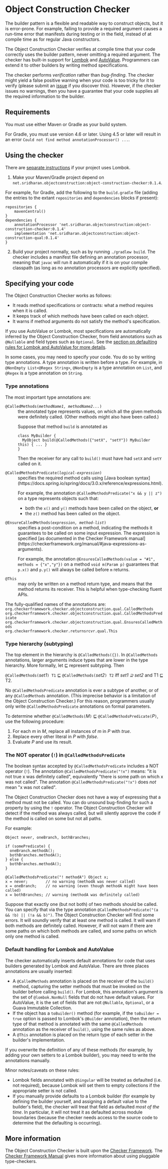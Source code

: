# Object Construction Checker

The builder pattern is a flexible and readable way to construct objects, but
it is error-prone.  For example, failing to provide a required argument causes
a run-time error that manifests during testing or in the field, instead of
at compile time as for regular Java constructors.

The Object Construction Checker verifies at compile time that your code
correctly uses the builder pattern, never omitting a required argument.
The checker has built-in support for [Lombok](https://projectlombok.org/)
and
[AutoValue](https://github.com/google/auto/blob/master/value/userguide/index.md).
Programmers can extend it to other builders by writing method
specifications.

The checker performs *verification* rather than *bug-finding*.  The checker
might yield a false positive warning when your code is too tricky for it to
verify (please submit an
[issue](https://github.com/kelloggm/object-construction-checker/issues) if
you discover this).  However, if the checker issues no warnings, then you
have a guarantee that your code supplies all the required information to
the builder.


## Requirements

You must use either Maven or Gradle as your build system.

For Gradle, you must use version 4.6 or later.
Using 4.5 or later will result in an error `Could not find method
annotationProcessor() ...`.


## Using the checker

There are [separate instructions](README-LOMBOK.md) if your project uses Lombok.

1. Make your Maven/Gradle project depend on `net.sridharan.objectconstruction:object-construction-checker:0.1.4`.

  For example, for Gradle, add the following to the `build.gradle` file (adding the entries to the extant `repositories` and `dependencies` blocks if present):

  ```
  repositories {
      mavenCentral()
  }
  dependencies {
      annotationProcessor 'net.sridharan.objectconstruction:object-construction-checker:0.1.4'
      implementation 'net.sridharan.objectconstruction:object-construction-qual:0.1.4'
  }
  ```

2. Build your project normally, such as by running `./gradlew build`.
The checker includes a manifest file defining an annotation processor, meaning that `javac` will run it
automatically if it is on your compile classpath (as long as no annotation processors are explicitly specified).

## Specifying your code

The Object Construction Checker works as follows:
 * It reads method specifications or contracts:  what a method requires when it is called.
 * It keeps track of which methods have been called on each object.
 * It warns if method arguments do not satisfy the method's specification.

If you use AutoValue or Lombok, most specifications are automatically
inferred by the Object Construction Checker, from field annotations such as
`@Nullable` and field types such as `Optional`. See the
 [section on defaulting rules for Lombok and AutoValue for more details](#default-handling-for-lombok-and-autovalue).

In some cases, you may need to specify your code.  You do so by writing
type annotations.  A type annotation is written before a type.  For
example, in `@NonEmpty List<@Regex String>`, `@NonEmpty` is a type
annotation on `List`, and `@Regex` is a type annotation on `String`.

### Type annotations

The most important type annotations are:
<dl>
<dt><code>@CalledMethods(<em>methodName1, methodName2...</em>)</code></dt>
<dd>the annotated type represents values, on which all the given methods were definitely called.
(Other methods might also have been called.)

Suppose that method `build` is annotated as
```
class MyBuilder {
  MyObject build(@CalledMethods({"setX", "setY"}) MyBuilder this) { ... }
}
```
Then the receiver for any call to `build()` must have had `setX` and `setY` called on it.
</dd>

<dt><code>@CalledMethodsPredicate(<em>logical-expression</em>)</code></dt>
<dd>specifies the required method calls using [Java boolean syntax](https://docs.spring.io/spring/docs/3.0.x/reference/expressions.html).

For example, the annotation `@CalledMethodsPredicate("x && y || z")` on a type represents
objects such that:
* both the `x()` and `y()` methods have been called on the object, **or**
* the `z()` method has been called on the object.
</dd>

<dt><code>@EnsureCalledMethods(<em>expression, method-list</em>)</code></dt>
<dd>specifies a post-condition on a method, indicating the methods it guarantees to be called on some
input expression.  The expression is specified [as documented in the Checker Framework manual](https://checkerframework.org/manual/#java-expressions-as-arguments).


For example, the annotation `@EnsuresCalledMethods(value = "#1", methods = {"x","y"})` on a method
`void m(Param p)` guarantees that `p.x()` and `p.y()` will always be called before `m` returns.
</dd>

<dt><code>@This</code></dt>
<dd>may only be written on a method return type, and means that the method returns its receiver.
This is helpful when type-checking fluent APIs.
</dd>
</dl>

The fully-qualified names of the annotations are:\
`org.checkerframework.checker.objectconstruction.qual.CalledMethods`\
`org.checkerframework.checker.objectconstruction.qual.CalledMethodsPredicate`\
`org.checkerframework.checker.objectconstruction.qual.EnsuresCalledMethods`\
`org.checkerframework.checker.returnsrcvr.qual.This`


### Type hierarchy (subtyping)

The top element in the hierarchy is `@CalledMethods({})`.
In `@CalledMethods` annotations, larger arguments induce types that are
lower in the type hierarchy.  More formally, let &#8849; represent
subtyping.  Then

`@CalledMethods(`*set1*`) T1` &#8849; `@CalledMethods(`*set2*`) T2` iff  *set1 &supe; set2* and T1 &#8849; T2.

No `@CalledMethodsPredicate` annotation is ever a subtype of another, or of
any `@CalledMethods` annotation.  (This imprecise behavior is a limitation
of the Object Construction Checker.)  For this reason, programmers usually only
write `@CalledMethodsPredicate` annotations on formal parameters.

To determine whether `@CalledMethods(`*M*`)` &#8849; `@CalledMethodsPredicate(`*P*`)`,
use the following procedure:

1. For each *m* in *M*, replace all instances of *m* in *P* with *true*.
2. Replace every other literal in *P* with *false*.
3. Evaluate *P* and use its result.

### The NOT operator (`!`) in `@CalledMethodsPredicate`

The boolean syntax accepted by `@CalledMethodsPredicate` includes a NOT operator (`!`).
The annotation `@CalledMethodsPredicate("!x")` means: "it is not true x was
definitely called", equivalently "there is some path on which x was not called".
The annotation `@CalledMethodsPredicate("!x")` does *not* mean "x was not called".

The Object Construction Checker does not have a way of expressing that a
method must not be called.  You can do unsound bug-finding for such a
property by using the `!` operator.  The Object Construction Checker will
detect if the method was always called, but will silently approve the code
if the method is called on some but not all paths.

For example:

```
Object never, oneBranch, bothBranches;

if (somePredicate) {
  oneBranch.methodA();
  bothBranches.methodA();
} else {
  bothBranches.methodA();
}

@CalledMethodsPredicate("! methodA") Object x;
x = never;        // no warning (methodA was never called)
x = oneBranch;    // no warning (even though methodA might have been called)
x = bothBranches; // warning (methodA was definitely called)
```

Suppose that exactly one (but not both) of two methods should be called.
You can specify that via the type annotation
`@CalledMethodsPredicate("(a && !b) || (!a && b)")`.
The Object Construction Checker will find some errors.
It will soundly verify that at least one method is called.
It will warn if both methods are definitely called.
However, if will not warn if there are some paths on which both methods are called, and some paths on which only one method is called.

### Default handling for Lombok and AutoValue

The checker automatically inserts default annotations for code that uses builders generated
by Lombok and AutoValue. There are three places annotations are usually inserted:
* A `@CalledMethods` annotation is placed on the receiver of the `build()` method, capturing the
setter methods that must be invoked on the builder before calling `build()`. For Lombok,
this annotation's argument is the set of `@lombok.NonNull` fields that do not have default values.
For AutoValue, it is the set of fields that are not `@Nullable`, `Optional`, or a Guava Immutable
Collection.
* If the object has a `toBuilder()` method (for example, if the `toBuilder = true` option is
passed to Lombok's `@Builder` annotation), then the return type of that method is annotated with
the same `@CalledMethods` annotation as the receiver of `build()`, using the same rules as above.
* A `@This` annotation is placed on the return type of each setter in the builder's implementation.

If you overwrite the definition of any of these methods (for example, by adding your own setters to
a Lombok builder), you may need to write the annotations manually.

Minor notes/caveats on these rules:
* Lombok fields annotated with `@Singular` will be treated as defaulted (i.e. not required), because
Lombok will set them to empty collections if the appropriate setter is not called.
* If you manually provide defaults to a Lombok builder (for example by defining the builder yourself,
and assigning a default value to the builder's field), the checker will treat that field as defaulted
*most of the time*. In particular, it will not treat it as defaulted across module boundaries (because
the checker needs access to the source code to determine that the defaulting is occurring).

## More information

The Object Construction Checker is built upon the [Checker
Framework](https://checkerframework.org/).  The [Checker Framework
Manual](https://checkerframework.org/manual/) gives more information about
using pluggable type-checkers.
